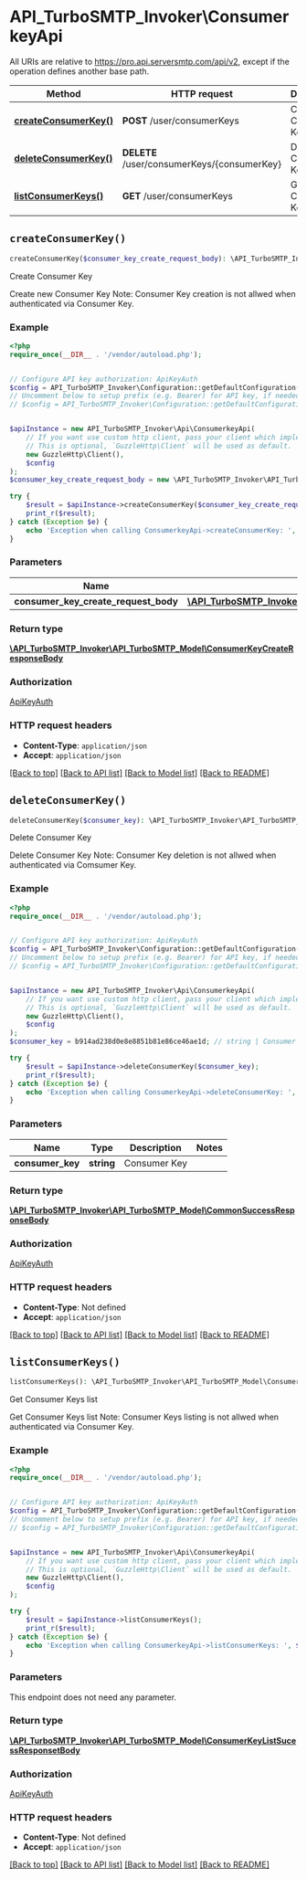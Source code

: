 # API_TurboSMTP_Invoker\ConsumerkeyApi

All URIs are relative to https://pro.api.serversmtp.com/api/v2, except if the operation defines another base path.

| Method | HTTP request | Description |
| ------------- | ------------- | ------------- |
| [**createConsumerKey()**](ConsumerkeyApi.md#createConsumerKey) | **POST** /user/consumerKeys | Create Consumer Key |
| [**deleteConsumerKey()**](ConsumerkeyApi.md#deleteConsumerKey) | **DELETE** /user/consumerKeys/{consumerKey} | Delete Consumer Key |
| [**listConsumerKeys()**](ConsumerkeyApi.md#listConsumerKeys) | **GET** /user/consumerKeys | Get Consumer Keys list |


## `createConsumerKey()`

```php
createConsumerKey($consumer_key_create_request_body): \API_TurboSMTP_Invoker\API_TurboSMTP_Model\ConsumerKeyCreateResponseBody
```

Create Consumer Key

Create new Consumer Key  Note: Consumer Key creation is not allwed when authenticated via Consumer Key.

### Example

```php
<?php
require_once(__DIR__ . '/vendor/autoload.php');


// Configure API key authorization: ApiKeyAuth
$config = API_TurboSMTP_Invoker\Configuration::getDefaultConfiguration()->setApiKey('Authorization', 'YOUR_API_KEY');
// Uncomment below to setup prefix (e.g. Bearer) for API key, if needed
// $config = API_TurboSMTP_Invoker\Configuration::getDefaultConfiguration()->setApiKeyPrefix('Authorization', 'Bearer');


$apiInstance = new API_TurboSMTP_Invoker\Api\ConsumerkeyApi(
    // If you want use custom http client, pass your client which implements `GuzzleHttp\ClientInterface`.
    // This is optional, `GuzzleHttp\Client` will be used as default.
    new GuzzleHttp\Client(),
    $config
);
$consumer_key_create_request_body = new \API_TurboSMTP_Invoker\API_TurboSMTP_Model\ConsumerKeyCreateRequestBody(); // \API_TurboSMTP_Invoker\API_TurboSMTP_Model\ConsumerKeyCreateRequestBody

try {
    $result = $apiInstance->createConsumerKey($consumer_key_create_request_body);
    print_r($result);
} catch (Exception $e) {
    echo 'Exception when calling ConsumerkeyApi->createConsumerKey: ', $e->getMessage(), PHP_EOL;
}
```

### Parameters

| Name | Type | Description  | Notes |
| ------------- | ------------- | ------------- | ------------- |
| **consumer_key_create_request_body** | [**\API_TurboSMTP_Invoker\API_TurboSMTP_Model\ConsumerKeyCreateRequestBody**](../Model/ConsumerKeyCreateRequestBody.md)|  | |

### Return type

[**\API_TurboSMTP_Invoker\API_TurboSMTP_Model\ConsumerKeyCreateResponseBody**](../Model/ConsumerKeyCreateResponseBody.md)

### Authorization

[ApiKeyAuth](../../README.md#ApiKeyAuth)

### HTTP request headers

- **Content-Type**: `application/json`
- **Accept**: `application/json`

[[Back to top]](#) [[Back to API list]](../../README.md#endpoints)
[[Back to Model list]](../../README.md#models)
[[Back to README]](../../README.md)

## `deleteConsumerKey()`

```php
deleteConsumerKey($consumer_key): \API_TurboSMTP_Invoker\API_TurboSMTP_Model\CommonSuccessResponseBody
```

Delete Consumer Key

Delete Consumer Key Note: Consumer Key deletion is not allwed when authenticated via Comsumer Key.

### Example

```php
<?php
require_once(__DIR__ . '/vendor/autoload.php');


// Configure API key authorization: ApiKeyAuth
$config = API_TurboSMTP_Invoker\Configuration::getDefaultConfiguration()->setApiKey('Authorization', 'YOUR_API_KEY');
// Uncomment below to setup prefix (e.g. Bearer) for API key, if needed
// $config = API_TurboSMTP_Invoker\Configuration::getDefaultConfiguration()->setApiKeyPrefix('Authorization', 'Bearer');


$apiInstance = new API_TurboSMTP_Invoker\Api\ConsumerkeyApi(
    // If you want use custom http client, pass your client which implements `GuzzleHttp\ClientInterface`.
    // This is optional, `GuzzleHttp\Client` will be used as default.
    new GuzzleHttp\Client(),
    $config
);
$consumer_key = b914ad238d0e8e8851b81e86ce46ae1d; // string | Consumer Key

try {
    $result = $apiInstance->deleteConsumerKey($consumer_key);
    print_r($result);
} catch (Exception $e) {
    echo 'Exception when calling ConsumerkeyApi->deleteConsumerKey: ', $e->getMessage(), PHP_EOL;
}
```

### Parameters

| Name | Type | Description  | Notes |
| ------------- | ------------- | ------------- | ------------- |
| **consumer_key** | **string**| Consumer Key | |

### Return type

[**\API_TurboSMTP_Invoker\API_TurboSMTP_Model\CommonSuccessResponseBody**](../Model/CommonSuccessResponseBody.md)

### Authorization

[ApiKeyAuth](../../README.md#ApiKeyAuth)

### HTTP request headers

- **Content-Type**: Not defined
- **Accept**: `application/json`

[[Back to top]](#) [[Back to API list]](../../README.md#endpoints)
[[Back to Model list]](../../README.md#models)
[[Back to README]](../../README.md)

## `listConsumerKeys()`

```php
listConsumerKeys(): \API_TurboSMTP_Invoker\API_TurboSMTP_Model\ConsumerKeyListSucessResponsetBody
```

Get Consumer Keys list

Get Consumer Keys list  Note: Consumer Keys listing is not allwed when authenticated via Consumer Key.

### Example

```php
<?php
require_once(__DIR__ . '/vendor/autoload.php');


// Configure API key authorization: ApiKeyAuth
$config = API_TurboSMTP_Invoker\Configuration::getDefaultConfiguration()->setApiKey('Authorization', 'YOUR_API_KEY');
// Uncomment below to setup prefix (e.g. Bearer) for API key, if needed
// $config = API_TurboSMTP_Invoker\Configuration::getDefaultConfiguration()->setApiKeyPrefix('Authorization', 'Bearer');


$apiInstance = new API_TurboSMTP_Invoker\Api\ConsumerkeyApi(
    // If you want use custom http client, pass your client which implements `GuzzleHttp\ClientInterface`.
    // This is optional, `GuzzleHttp\Client` will be used as default.
    new GuzzleHttp\Client(),
    $config
);

try {
    $result = $apiInstance->listConsumerKeys();
    print_r($result);
} catch (Exception $e) {
    echo 'Exception when calling ConsumerkeyApi->listConsumerKeys: ', $e->getMessage(), PHP_EOL;
}
```

### Parameters

This endpoint does not need any parameter.

### Return type

[**\API_TurboSMTP_Invoker\API_TurboSMTP_Model\ConsumerKeyListSucessResponsetBody**](../Model/ConsumerKeyListSucessResponsetBody.md)

### Authorization

[ApiKeyAuth](../../README.md#ApiKeyAuth)

### HTTP request headers

- **Content-Type**: Not defined
- **Accept**: `application/json`

[[Back to top]](#) [[Back to API list]](../../README.md#endpoints)
[[Back to Model list]](../../README.md#models)
[[Back to README]](../../README.md)
